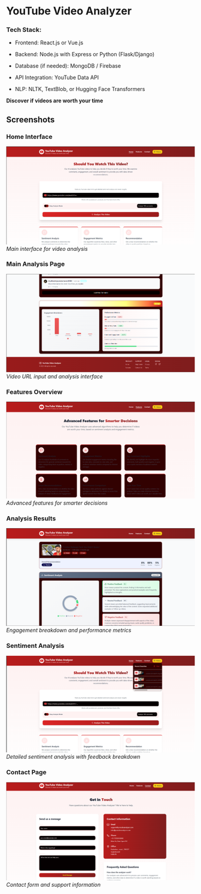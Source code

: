 # YouTube Video Analyzer

### Tech Stack:

- Frontend: React.js or Vue.js

- Backend: Node.js with Express or Python (Flask/Django)

- Database (if needed): MongoDB / Firebase

- API Integration: YouTube Data API

- NLP: NLTK, TextBlob, or Hugging Face Transformers

**Discover if videos are worth your time**

## Screenshots

### Home Interface
![Home Interface](attached_assets/image1.png)
*Main interface for video analysis*

### Main Analysis Page
![Main Analysis Page](attached_assets/image2.png)
*Video URL input and analysis interface*

### Features Overview
![Features Overview](attached_assets/image3.png)
*Advanced features for smarter decisions*

### Analysis Results
![Analysis Results](attached_assets/image4.png)
*Engagement breakdown and performance metrics*

### Sentiment Analysis
![Sentiment Analysis](attached_assets/image5.png)
*Detailed sentiment analysis with feedback breakdown*

### Contact Page
![Contact Page](attached_assets/image6.png)
*Contact form and support information*

